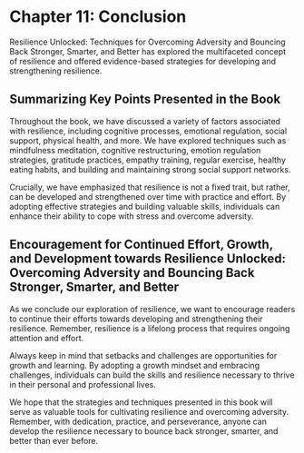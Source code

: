 Chapter 11: Conclusion
======================

Resilience Unlocked: Techniques for Overcoming Adversity and Bouncing Back Stronger, Smarter, and Better has explored the multifaceted concept of resilience and offered evidence-based strategies for developing and strengthening resilience.

Summarizing Key Points Presented in the Book
--------------------------------------------

Throughout the book, we have discussed a variety of factors associated with resilience, including cognitive processes, emotional regulation, social support, physical health, and more. We have explored techniques such as mindfulness meditation, cognitive restructuring, emotion regulation strategies, gratitude practices, empathy training, regular exercise, healthy eating habits, and building and maintaining strong social support networks.

Crucially, we have emphasized that resilience is not a fixed trait, but rather, can be developed and strengthened over time with practice and effort. By adopting effective strategies and building valuable skills, individuals can enhance their ability to cope with stress and overcome adversity.

Encouragement for Continued Effort, Growth, and Development towards Resilience Unlocked: Overcoming Adversity and Bouncing Back Stronger, Smarter, and Better
-------------------------------------------------------------------------------------------------------------------------------------------------------------

As we conclude our exploration of resilience, we want to encourage readers to continue their efforts towards developing and strengthening their resilience. Remember, resilience is a lifelong process that requires ongoing attention and effort.

Always keep in mind that setbacks and challenges are opportunities for growth and learning. By adopting a growth mindset and embracing challenges, individuals can build the skills and resilience necessary to thrive in their personal and professional lives.

We hope that the strategies and techniques presented in this book will serve as valuable tools for cultivating resilience and overcoming adversity. Remember, with dedication, practice, and perseverance, anyone can develop the resilience necessary to bounce back stronger, smarter, and better than ever before.
